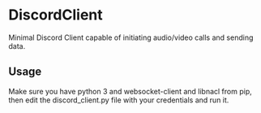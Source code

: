 # DiscordClient
Minimal Discord Client capable of initiating audio/video calls and sending data.

## Usage
Make sure you have python 3 and websocket-client and libnacl from pip, then edit the discord_client.py file with your credentials and run it.
